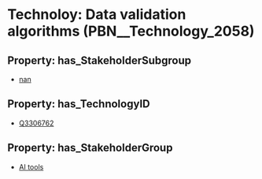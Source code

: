 # Technoloy: __Data validation algorithms__ (PBN__Technology_2058)

## Property: has_StakeholderSubgroup

* [nan](PBN__TechSubgroup_7)

## Property: has_TechnologyID

* [Q3306762](Q3306762)

## Property: has_StakeholderGroup

* [AI tools](PBN__TechGroup_0)

